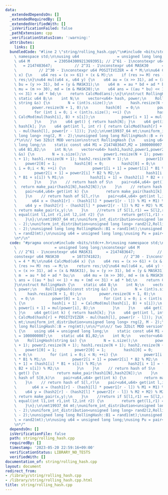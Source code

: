 ```yaml
---
data:
  _extendedDependsOn: []
  _extendedRequiredBy: []
  _extendedVerifiedWith: []
  _isVerificationFailed: false
  _pathExtension: cpp
  _verificationStatusIcon: ':warning:'
  attributes:
    links: []
  bundledCode: "#line 2 \"string/rolling_hash.cpp\"\n#include <bits/stdc++.h>\nusing\
    \ namespace std;\n\nusing u64                 = unsigned long long;\nconstexpr\
    \ u64 M           = 2305843009213693951; // 2^61 - 1\nconstexpr u64 MASK31   \
    \   = 2147483647;          // 2^31 - 1\nconstexpr u64 MASK30      = 1073741823;\
    \          // 2^30 - 1\nconstexpr u64 POSITIVIZER = 4 * M;\n\nu64 CalcMod(u64\
    \ x) {\n    u64 res = (x >> 61) + (x & M);\n    if (res >= M) res -= M;\n    return\
    \ res;\n}\nu64 mul(u64 x, u64 y) {\n    u64 au = (x >> 31), ad = (x & MASK31),\
    \ bu = (y >> 31), bd = (y & MASK31);\n    u64 m  = au * bd + ad * bu;\n    u64\
    \ mu = (m >> 30), md = (m & MASK30);\n    u64 ans = ((au * bu) << 1) + mu + (md\
    \ << 31) + ad * bd;\n    return CalcMod(ans);\n}\n\nstruct RollingHash {\n   \
    \ static u64 B;\n    int N;\n    vector<u64> hash, power;\n    RollingHash(const\
    \ string &s) {\n        N = (int)s.size();\n        hash.resize(N + 1, 0);\n \
    \       power.resize(N + 1, 0);\n        hash[0]  = 0;\n        power[0] = 1;\n\
    \        for (int i = 0; i < (int)s.size(); ++i) {\n            hash[i + 1]  =\
    \ CalcMod(mul(hash[i], B) + s[i]);\n            power[i + 1] = mul(power[i], B);\n\
    \        }\n    }\n    u64 get() { return hash[N]; }\n    u64 get(int k) { return\
    \ hash[k]; }\n    u64 get(int l, int r) { return CalcMod(hash[r] + POSITIVIZER\
    \ - mul(hash[l], power[r - l])); }\n};\n\nmt19937_64 mt;\nuniform_int_distribution<unsigned\
    \ long long> rng(2, M - 2);\nunsigned long long RollingHash::B = rng(mt);\n\n\
    /*\n\n// two 32bit MOD version\nstruct RollingHash {\n    using u64 = unsigned\
    \ long long;\n    static const u64 M1 = 2147483647,M2 = 1000000007;\n    static\
    \ u64 B1,B2;\n    int N;\n    vector<u64> hash1,hash2,power1,power2;\n\n    RollingHash(string\
    \ &s) {\n        N = s.size();\n        power1.resize(N + 1); power2.resize(N\
    \ + 1); hash1.resize(N + 1); hash2.resize(N + 1);\n        power1[0] = 1;    \
    \    power2[0] = 1;        hash1[0] = 0;        hash2[0] = 0;\n        for (int\
    \ i = 0;i < N; ++i) {\n            power1[i + 1] = power1[i] * B1 % M1;\n    \
    \        power2[i + 1] = power2[i] * B2 % M2;\n            hash1[i + 1] = (hash1[i]\
    \ * B1 + s[i]) % M1;\n            hash2[i + 1] = (hash2[i] * B2 + s[i]) % M2;\n\
    \        }\n    }\n    // return hash of S\n    pair<u64,u64> get() {\n      \
    \  return make_pair(hash1[N],hash2[N]);\n    }\n    // return hash of S[0,k)\n\
    \    pair<u64,u64> get(int k) {\n        return make_pair(hash1[k],hash2[k]);\n\
    \    }\n    // return hash of S[l,r)\n    pair<u64,u64> get(int l,int r) {\n \
    \       u64 x = (hash1[r] - (hash1[l] * power1[r - l]) % M1 + M1) % M1;\n    \
    \    u64 y = (hash2[r] - (hash2[l] * power2[r - l]) % M2 + M2) % M2;\n       \
    \ return make_pair(x,y);\n    }\n    //return if S[l1,r1) == S[l2,r2)\n    bool\
    \ equal(int l1,int r1,int l2,int r2) {\n        return get(l1,r1) == get(l2,r2);\n\
    \    }\n};\n\nmt19937_64 mt;\nuniform_int_distribution<unsigned long long> rand1(2,RollingHash::M1\
    \ - 2);\nuniform_int_distribution<unsigned long long> rand2(2,RollingHash::M2\
    \ - 2);\nunsigned long long RollingHash::B1 = rand1(mt);\nunsigned long long RollingHash::B2\
    \ = rand2(mt);\n\nusing u64 = unsigned long long;\nusing Pu = pair<u64,u64>;\n\
    \n*/\n"
  code: "#pragma once\n#include <bits/stdc++.h>\nusing namespace std;\n\nusing u64\
    \                 = unsigned long long;\nconstexpr u64 M           = 2305843009213693951;\
    \ // 2^61 - 1\nconstexpr u64 MASK31      = 2147483647;          // 2^31 - 1\n\
    constexpr u64 MASK30      = 1073741823;          // 2^30 - 1\nconstexpr u64 POSITIVIZER\
    \ = 4 * M;\n\nu64 CalcMod(u64 x) {\n    u64 res = (x >> 61) + (x & M);\n    if\
    \ (res >= M) res -= M;\n    return res;\n}\nu64 mul(u64 x, u64 y) {\n    u64 au\
    \ = (x >> 31), ad = (x & MASK31), bu = (y >> 31), bd = (y & MASK31);\n    u64\
    \ m  = au * bd + ad * bu;\n    u64 mu = (m >> 30), md = (m & MASK30);\n    u64\
    \ ans = ((au * bu) << 1) + mu + (md << 31) + ad * bd;\n    return CalcMod(ans);\n\
    }\n\nstruct RollingHash {\n    static u64 B;\n    int N;\n    vector<u64> hash,\
    \ power;\n    RollingHash(const string &s) {\n        N = (int)s.size();\n   \
    \     hash.resize(N + 1, 0);\n        power.resize(N + 1, 0);\n        hash[0]\
    \  = 0;\n        power[0] = 1;\n        for (int i = 0; i < (int)s.size(); ++i)\
    \ {\n            hash[i + 1]  = CalcMod(mul(hash[i], B) + s[i]);\n           \
    \ power[i + 1] = mul(power[i], B);\n        }\n    }\n    u64 get() { return hash[N];\
    \ }\n    u64 get(int k) { return hash[k]; }\n    u64 get(int l, int r) { return\
    \ CalcMod(hash[r] + POSITIVIZER - mul(hash[l], power[r - l])); }\n};\n\nmt19937_64\
    \ mt;\nuniform_int_distribution<unsigned long long> rng(2, M - 2);\nunsigned long\
    \ long RollingHash::B = rng(mt);\n\n/*\n\n// two 32bit MOD version\nstruct RollingHash\
    \ {\n    using u64 = unsigned long long;\n    static const u64 M1 = 2147483647,M2\
    \ = 1000000007;\n    static u64 B1,B2;\n    int N;\n    vector<u64> hash1,hash2,power1,power2;\n\
    \n    RollingHash(string &s) {\n        N = s.size();\n        power1.resize(N\
    \ + 1); power2.resize(N + 1); hash1.resize(N + 1); hash2.resize(N + 1);\n    \
    \    power1[0] = 1;        power2[0] = 1;        hash1[0] = 0;        hash2[0]\
    \ = 0;\n        for (int i = 0;i < N; ++i) {\n            power1[i + 1] = power1[i]\
    \ * B1 % M1;\n            power2[i + 1] = power2[i] * B2 % M2;\n            hash1[i\
    \ + 1] = (hash1[i] * B1 + s[i]) % M1;\n            hash2[i + 1] = (hash2[i] *\
    \ B2 + s[i]) % M2;\n        }\n    }\n    // return hash of S\n    pair<u64,u64>\
    \ get() {\n        return make_pair(hash1[N],hash2[N]);\n    }\n    // return\
    \ hash of S[0,k)\n    pair<u64,u64> get(int k) {\n        return make_pair(hash1[k],hash2[k]);\n\
    \    }\n    // return hash of S[l,r)\n    pair<u64,u64> get(int l,int r) {\n \
    \       u64 x = (hash1[r] - (hash1[l] * power1[r - l]) % M1 + M1) % M1;\n    \
    \    u64 y = (hash2[r] - (hash2[l] * power2[r - l]) % M2 + M2) % M2;\n       \
    \ return make_pair(x,y);\n    }\n    //return if S[l1,r1) == S[l2,r2)\n    bool\
    \ equal(int l1,int r1,int l2,int r2) {\n        return get(l1,r1) == get(l2,r2);\n\
    \    }\n};\n\nmt19937_64 mt;\nuniform_int_distribution<unsigned long long> rand1(2,RollingHash::M1\
    \ - 2);\nuniform_int_distribution<unsigned long long> rand2(2,RollingHash::M2\
    \ - 2);\nunsigned long long RollingHash::B1 = rand1(mt);\nunsigned long long RollingHash::B2\
    \ = rand2(mt);\n\nusing u64 = unsigned long long;\nusing Pu = pair<u64,u64>;\n\
    \n*/"
  dependsOn: []
  isVerificationFile: false
  path: string/rolling_hash.cpp
  requiredBy: []
  timestamp: '2023-05-20 22:59:16+09:00'
  verificationStatus: LIBRARY_NO_TESTS
  verifiedWith: []
documentation_of: string/rolling_hash.cpp
layout: document
redirect_from:
- /library/string/rolling_hash.cpp
- /library/string/rolling_hash.cpp.html
title: string/rolling_hash.cpp
---
```

